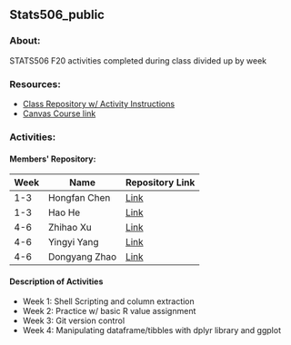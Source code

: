 ## Stats506_public
### About: 
STATS506 F20 activities completed during class divided up by week
### Resources: 
* [Class Repository w/ Activity Instructions](https://github.com/jbhender/Stats506_F20/tree/master/activities/)
* [Canvas Course link](https://umich.instructure.com/courses/394304)

### Activities:
#### Members' Repository:
Week| Name | Repository Link
------------ | ------------ | -------------
1-3|Hongfan Chen | [Link](https://github.com/HongfanChen/Stats506_public)
1-3|Hao He | [Link](https://github.com/hhaohe513/Stats506_public)
4-6|Zhihao Xu| [Link](https://github.com/ZhihaoXu/Stats506_public)
4-6|Yingyi Yang|[Link](https://github.com/YingyiYang/Stats506_public)
4-6|Dongyang Zhao|[Link](https://github.com/zhaodyleo/STATS506_F20)

#### Description of Activities 
* Week 1: Shell Scripting and column extraction  
* Week 2: Practice w/ basic R value assignment
* Week 3: Git version control
* Week 4: Manipulating dataframe/tibbles with dplyr library and ggplot
